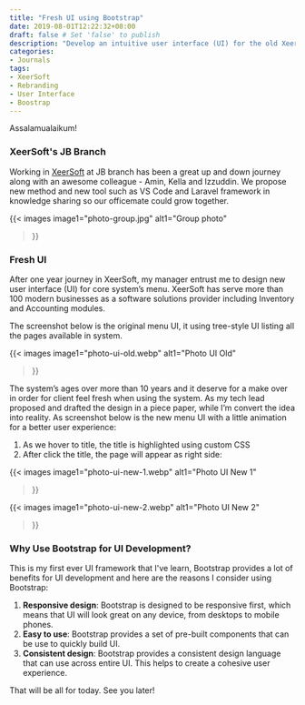 ```yaml
---
title: "Fresh UI using Bootstrap"
date: 2019-08-01T12:22:32+08:00
draft: false # Set 'false' to publish
description: "Develop an intuitive user interface (UI) for the old XeerSoft's core system menu"
categories:
- Journals
tags:
- XeerSoft
- Rebranding
- User Interface
- Boostrap
---
```


Assalamualaikum!

### XeerSoft's JB Branch
Working in [XeerSoft](https://xeersoft.com/) at JB branch has been a great up and down journey along with an awesome colleague - Amin, Kella and Izzuddin. We propose new method and new tool such as VS Code and Laravel framework in knowledge sharing so our officemate could grow together. 

{{< images
image1="photo-group.jpg"
alt1="Group photo"
>}}

### Fresh UI
After one year journey in XeerSoft, my manager entrust me to design new user interface (UI) for core system’s menu. XeerSoft has serve more than 100 modern businesses as a software solutions provider including Inventory and Accounting modules.

The screenshot below is the original menu UI, it using tree-style UI listing all the pages available in system.

{{< images
image1="photo-ui-old.webp"
alt1="Photo UI Old"
>}}

The system’s ages over more than 10 years and it deserve for a make over in order for client feel fresh when using the system. As my tech lead proposed and drafted the design in a piece paper, while I’m convert the idea into reality. As screenshot below is the new menu UI with a little animation for a better user experience:

1. As we hover to title, the title is highlighted using custom CSS 
2. After click the title, the page will appear as right side:

{{< images
image1="photo-ui-new-1.webp"
alt1="Photo UI New 1"
>}}

{{< images
image1="photo-ui-new-2.webp"
alt1="Photo UI New 2"
>}}

### Why Use Bootstrap for UI Development?

This is my first ever UI framework that I've learn, Bootstrap provides a lot of benefits for UI development and here are the reasons I consider using Bootstrap:

1. **Responsive design**: Bootstrap is designed to be responsive first, which means that UI will look great on any device, from desktops to mobile phones.
2. **Easy to use**: Bootstrap provides a set of pre-built components that can be use to quickly build UI.
3. **Consistent design**: Bootstrap provides a consistent design language that can use across entire UI. This helps to create a cohesive user experience.

That will be all for today. See you later!